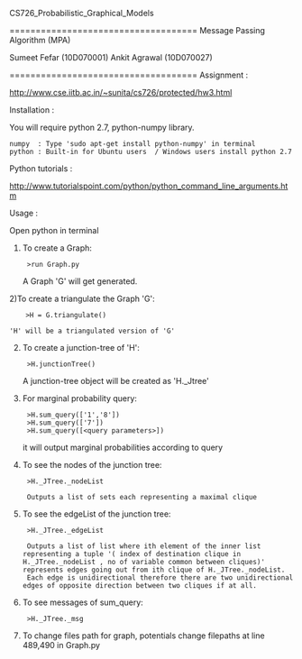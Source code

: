 CS726_Probabilistic_Graphical_Models

====================================
Message Passing Algorithm (MPA)

Sumeet Fefar  (10D070001)
Ankit Agrawal (10D070027)

====================================
Assignment : 

http://www.cse.iitb.ac.in/~sunita/cs726/protected/hw3.html


Installation :

You will require python 2.7, python-numpy library.

	numpy  : Type 'sudo apt-get install python-numpy' in terminal
	python : Built-in for Ubuntu users	/ Windows users install python 2.7

Python tutorials :

http://www.tutorialspoint.com/python/python_command_line_arguments.htm

Usage :

Open python in terminal

1) To create a Graph:

		>run Graph.py
	
	A Graph 'G' will get generated.

2)To create a triangulate the Graph 'G':

		>H = G.triangulate()
		
	'H' will be a triangulated version of 'G'
	
2) To create a junction-tree of 'H':

		>H.junctionTree()
		
	A junction-tree object will be created as 'H._Jtree'
	
3) For marginal probability query:
	
		>H.sum_query(['1','8'])
		>H.sum_query(['7'])
		>H.sum_query([<query parameters>])
		
	it will output marginal probabilities according to query
	
4) To see the nodes of the junction tree:
	
		>H._JTree._nodeList
		
		Outputs a list of sets each representing a maximal clique
		
4) To see the edgeList of the junction tree:

		>H._JTree._edgeList
		
		Outputs a list of list where ith element of the inner list representing a tuple '( index of destination clique in H._JTree._nodeList , no of variable common between cliques)' represents edges going out from ith clique of H._JTree._nodeList.
		Each edge is unidirectional therefore there are two unidirectional edges of opposite direction between two cliques if at all.
		
5) To see messages of sum_query:

		>H._JTree._msg

6) To change files path for graph, potentials change filepaths at line 489,490 in Graph.py

		